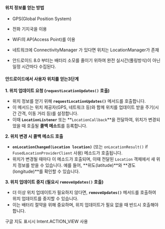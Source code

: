 
#### **위치 정보를 얻는 방법**

- GPS(Global Position System)
- 전화 기지국을 이용
- WiFi의 AP(Access Point)를 이용

- 네트워크에 ConnectivityManager 가 있다면 위치는 LocationManager가 존재
- 안드로이드 8.0 부터는 배터리 소모를 줄이기 위하여 완전 실시간(풀링방식)이 아닌 일정 시간마다 수집된다.


#### 안드로이드에서 사용자 위치를 얻는**3단계**

 **1. 위치 업데이트 요청 (`requestLocationUpdates()` 호출)**

- 위치 정보를 얻기 위해 **`requestLocationUpdates()`** 메서드를 호출합니다.
- 이 메서드는 위치 제공자(GPS, 네트워크 등)와 함께 위치를 업데이트 받을 주기(시간 간격, 이동 거리 등)를 설정합니다.
- 이때 **`LocationListener`** 또는 **`LocationCallback`**을 전달하여, 위치가 변경되었을 때 호출될 **콜백 메소드**를 등록합니다.

 **2. 위치 변경 시 콜백 메소드 호출**

- **`onLocationChanged(Location location)`** (또는 `onLocationResult()` if `FusedLocationProviderClient` 사용) 메소드가 호출됩니다.
- 위치가 변경될 때마다 이 메소드가 호출되며, 이때 전달된 `Location` 객체에서 새 위치 정보를 받을 수 있습니다. 예를 들어, **위도(latitude)**와 **경도(longitude)**를 확인할 수 있습니다.

 **3. 위치 업데이트 중지 (필요시 `removeUpdates()` 호출)**

- 더 이상 위치 업데이트가 필요하지 않다면, **`removeUpdates()`** 메서드를 호출하여 위치 업데이트를 중지할 수 있습니다.
- 이는 배터리 절약을 위해 중요하며, 위치 업데이트가 필요 없을 때 반드시 호출해야 합니다.



구글 지도 표시시 Intent.ACTION_VIEW 사용